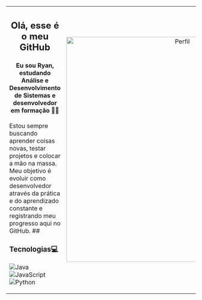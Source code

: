 <table>
  <tr>
    <td>
<h2><p align="center"> Olá, esse é o meu GitHub</p></h2>
<h4><p align="center">Eu sou Ryan, estudando Análise e Desenvolvimento de Sistemas e desenvolvedor em formação 👨‍💻</p></h4> 
Estou sempre buscando aprender coisas novas, testar projetos e colocar a mão na massa.  
Meu objetivo é evoluir como desenvolvedor através da prática e do aprendizado constante e registrando meu progresso aqui no GitHub.
##<h3>Tecnologias💻</h3>
<div style="display: inline_block">
  
![Java](https://img.shields.io/badge/Java-ED8B00?style=for-the-badge&logo=openjdk&logoColor=white)
![JavaScript](https://img.shields.io/badge/JavaScript-F7DF1E?style=for-the-badge&logo=javascript&logoColor=black)
![Python](https://img.shields.io/badge/Python-3776AB?style=for-the-badge&logo=python&logoColor=white) 

</div>
  </td>
    <td>
<p align="center">
<img src="https://i.pinimg.com/1200x/cf/44/ba/cf44ba08b668473bc57e33a0d7ab6490.jpg" alt="Perfil" width="600"/>
    </td>
  </tr>
</table>
